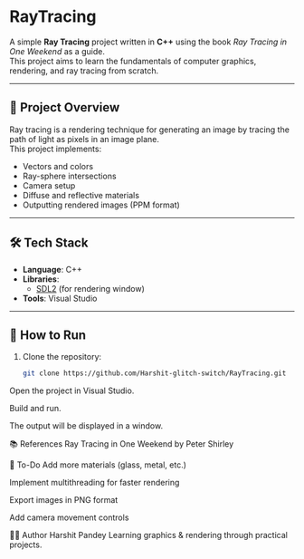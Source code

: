 # RayTracing

A simple **Ray Tracing** project written in **C++** using the book *Ray Tracing in One Weekend* as a guide.  
This project aims to learn the fundamentals of computer graphics, rendering, and ray tracing from scratch.

---

## 📖 Project Overview
Ray tracing is a rendering technique for generating an image by tracing the path of light as pixels in an image plane.  
This project implements:
- Vectors and colors
- Ray-sphere intersections
- Camera setup
- Diffuse and reflective materials
- Outputting rendered images (PPM format)

---

## 🛠️ Tech Stack
- **Language**: C++  
- **Libraries**:  
  - [SDL2](https://www.libsdl.org/) (for rendering window)  
- **Tools**: Visual Studio  

---

## 🚀 How to Run
1. Clone the repository:
   ```bash
   git clone https://github.com/Harshit-glitch-switch/RayTracing.git
Open the project in Visual Studio.

Build and run.

The output will be displayed in a window.



📚 References
Ray Tracing in One Weekend by Peter Shirley

📌 To-Do
 Add more materials (glass, metal, etc.)

 Implement multithreading for faster rendering

 Export images in PNG format

 Add camera movement controls

👨‍💻 Author
Harshit Pandey
Learning graphics & rendering through practical projects.
